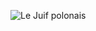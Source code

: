 ![Le Juif polonais](https://upload.wikimedia.org/wikipedia/commons/thumb/2/23/Blue_Marble_2002.png/750px-Blue_Marble_2002.png)